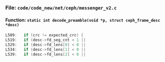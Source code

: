 ### File: `code/code_new/net/ceph/messenger_v2.c`

#### Function: `static int decode_preamble(void *p, struct ceph_frame_desc *desc)`

```c
L509: 	if (crc != expected_crc) {
L519: 	if (desc->fd_seg_cnt < 1 ||
L529: 	if (desc->fd_lens[0] < 0 ||
L534: 	if (desc->fd_lens[1] < 0 ||
L539: 	if (desc->fd_lens[2] < 0 ||
```

